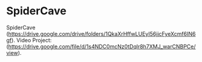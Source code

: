 # SpiderCave
SpiderCave (https://drive.google.com/drive/folders/1QkaXrHffwLUEyI56jjcFyeXcmf6IN6gf). 
Video Project: (https://drive.google.com/file/d/1s4NDC0mcNz0tDqlr8h7XMJ_warCNBPCe/view). 

